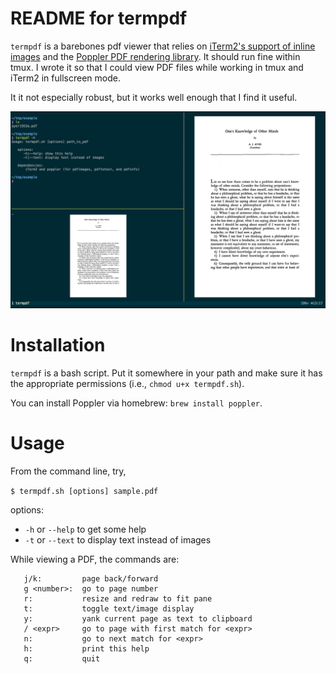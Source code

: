 # README for termpdf

`termpdf` is a barebones pdf viewer that relies on [iTerm2's support of inline
images][] and the [Poppler PDF rendering library][]. It should run fine within
tmux. I wrote it so that I could view PDF files while working in tmux and
iTerm2 in fullscreen mode.

It it not especially robust, but it works well enough that I find it useful.

![screenshot](termpdf_screenshot.png)

# Installation

`termpdf` is a bash script. Put it somewhere in your path and make sure it has
the appropriate permissions (i.e., `chmod u+x termpdf.sh`).

You can install Poppler via homebrew: `brew install poppler`.

# Usage

From the command line, try,

`$ termpdf.sh [options] sample.pdf`

options: 

-   `-h` or `--help` to get some help
-   `-t` or `--text` to display text instead of images

While viewing a PDF, the commands are:

~~~
   j/k:         page back/forward
   g <number>:  go to page number
   r:           resize and redraw to fit pane
   t:           toggle text/image display
   y:           yank current page as text to clipboard
   / <expr>     go to page with first match for <expr>
   n:           go to next match for <expr>
   h:           print this help
   q:           quit
~~~



  [iTerm2's support of inline images]: https://iterm2.com/images.html
  [Poppler PDF rendering library]: http://poppler.freedesktop.org/
